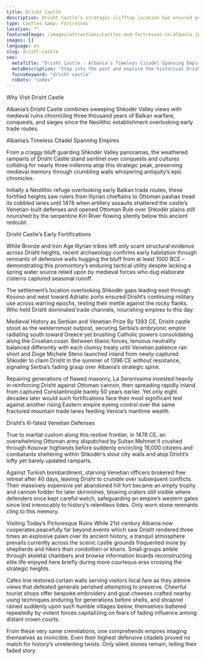 ```yaml
---
title: Drisht Castle
description: Drisht Castle’s strategic clifftop location has ensured perpetual significance across regimes since its 1000 BCE founding – as evidenced by defensive ruins still overlooking regional trade routes where Ottoman forces finally toppled the stronghold's Venetian-built walls in 1478.
type: Castles &amp; Fortresses
location: ""
featuredImage: /images/attractions/castles-and-fortresses-in-albania.jpg
images: []
language: en
slug: drisht-castle
seo:
  metaTitle: "Drisht Castle - Albania's Timeless Citadel Spanning Empires"
  metaDescription: "Step into the past and explore the historical Drisht Castle in Albania. Discover its ancient origins, historical significance, and the stories it holds."
  focusKeyword: "drisht castle"
  robots: "index"
---
```


Why Visit Drisht Castle

Albania’s Drisht Castle combines sweeping Shkodër Valley views with medieval ruins chronicling three thousand years of Balkan warfare, conquests, and sieges since the Neolithic establishment overlooking early trade routes.

Albania’s Timeless Citadel Spanning Empires

From a craggy bluff guarding Shkodër Valley panoramas, the weathered ramparts of Drisht Castle stand sentinel over conquests and cultures colliding for nearly three millennia atop this strategic peak, preserving medieval memory through crumbling walls whispering antiquity’s epic chronicles.

Initially a Neolithic refuge overlooking early Balkan trade routes, these fortified heights saw rulers from Illyrian chieftains to Ottoman pashas tread its cobbled lanes until 1478 when artillery assaults shattered the castle’s Venetian-built defenses and opened Ottoman Rule over Shkodër plains still nourished by the serpentine Kiri River flowing silently below this ancient redoubt.

Drisht Castle’s Early Fortifications

While Bronze and Iron Age Illyrian tribes left only scant structural evidence across Drisht heights, recent archaeology confirms early habitation through remnants of defensive walls hugging the bluff from at least 1000 BCE – demonstrating this promontory’s enduring tactical utility despite lacking a spring water source relied upon by medieval forces who dug elaborate cisterns captured seasonal runoff.

The settlement’s location overlooking Shkodër gaps leading east through Kosovo and west toward Adriatic ports ensured Drisht’s continuing military use across warring epochs, testing their mettle against the rocky flanks. Who held Drisht dominated trade channels, nourishing empires to this day.

Medieval History as Serbian and Venetian Prize By 1393 CE, Drisht castle stood as the westernmost outpost, securing Serbia’s embryonic empire radiating south toward Greece yet brushing Catholic powers consolidating along the Croatian coast. Between titanic forces, tenuous neutrality balanced differently with each clumsy treaty until Venetian patience ran short and Doge Michele Steno launched inland from newly-captured Shkodër to claim Drisht in the summer of 1396 CE without resistance, signaling Serbia’s fading grasp over Albania’s strategic spine.

Repairing generations of flawed masonry, La Serenissima invested heavily in reinforcing Drisht against Ottoman cannon, then spreading rapidly inland from captured Constantinople barely 50 years earlier. Yet only eight decades later would such fortifications face their most significant test against another rising Eastern empire eyeing control over the same fractured mountain trade lanes feeding Venice’s maritime wealth.

Drisht’s Ill-fated Venetian Defenses

True to martial custom along this restive frontier, in 1478 CE, an overwhelming Ottoman army dispatched by Sultan Mehmet II crushed through Kosovar highlands before suddenly encircling 19,000 citizens and combatants sheltering within Shkodër’s stout city walls and atop Drisht’s lofty yet barely updated ramparts.

Against Turkish bombardment, starving Venetian officers brokered free retreat after 40 days, leaving Drisht to crumble over subsequent conflicts. Their massively expensive yet abandoned hill fort became an empty trophy and cannon fodder for later skirmishes, blowing craters still visible where defenders once kept careful watch, safeguarding an empire’s western gates since lost irrevocably to history’s relentless tides. Only worn stone remnants cling to this memory.

Visiting Today’s Picturesque Ruins While 21st century Albania now cooperates peacefully far beyond events which saw Drisht rendered three times an explosive pawn over its ancient history, a tranquil atmosphere prevails currently across the scenic castle grounds frequented more by shepherds and hikers than condottieri or khans. Small groups amble through skeletal chambers and browse information boards reconstructing elite life enjoyed here briefly during more courteous eras crossing the strategic heights.

Cafes line restored curtain walls serving visitors local fare as they admire views that defeated generals perished attempting to preserve. Cheerful tourist shops offer bespoke embroidery and goat cheeses crafted nearby using techniques enduring for generations before shells, and shrapnel rained suddenly upon such humble villages below, themselves battered repeatedly by violent forces capitalizing on fears of fading influence among distant crown courts.

From these very same crenelations, one comprehends empires imaging themselves as invincible. Even their highest defensive citadels proved no match for history’s unrelenting twists. Only silent stones remain, telling their faded story.

